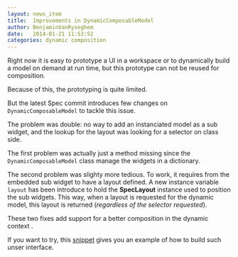 ```yaml
---
layout: news_item
title:  Improvements in DynamicComposableModel
author: BenjaminVanRyseghem
date:   2014-01-21 11:52:52
categories: dynamic composition
---
```


Right now it is easy to prototype a UI in a workspace or to dynamically build a model on demand at run time, but this prototype can not be reused for composition.

Because of this, the prototyping is quite limited.

But the latest Spec commit<sup><a href="https://github.com/SpecForPharo/spec/commit/5d28c1f293bb1654e7395c18a2ea733fbd551d10"><i class='fa fa-github-alt'></i></a></sup> introduces few changes on `DynamicComposableModel` to tackle this issue.

The problem was double: no way to add an instanciated model as a sub widget, and the lookup for the layout was looking for a selector on class side.

The first problem was actually just a method missing since the `DynamicComposableModel` class manage the widgets in a dictionary.

The second problem was slighty more tedious. To work, it requires from the embedded sub widget to have a layout defined. A new instance variable `layout` has been introduce to hold the **SpecLayout** instance used to position the sub widgets. This way, when a layout is requested for the dynamic model, this layout is returned (*regardless of the selector requested*).

These two fixes add support for a better composition in the dynamic context <i class='fa fa-smile-o fa-2x'></i>.

If you want to try, this [snippet](https://gist.github.com/BenjaminVanRyseghem/cd02f2dc61f350a6495f) gives you an example of how to build such unser interface.